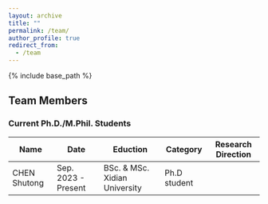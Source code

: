 ```yaml
---
layout: archive
title: ""
permalink: /team/
author_profile: true
redirect_from:
  - /team
---
```


{% include base_path %}

## Team Members

### Current Ph.D./M.Phil. Students

| Name         | Date                   |  Eduction                     |  Category    |   Research Direction  |
|--------------|------------------------|-------------------------------|--------------|-----------------------|
| CHEN Shutong | Sep. 2023 - Present    | BSc. & MSc. Xidian University  | Ph.D student |                       |
